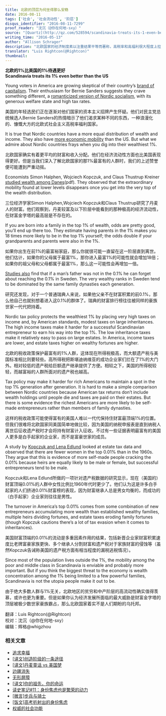 ```yaml
---
title: 北欧的顶层为何坐得那么安稳
date: 2016-08-11
tags: ['社会', '社会流动性', '阶层']
disqus_identifier: "2016-08-11-7299"
proof_reader: "沈沉（@你在何地-sxy）"
source: "[Quartz](http://qz.com/528594/scandinavia-treats-its-1-even-better-than-the-us/)"
writing_time: "2016-05-13"
author: "Allison Schrager"
description: "北欧国家的经济制度素以注重结果平等而著称，高税率和高福利很大程度上拉平了个体间收入差异，因而，若以个人收入与父母收入的相关性衡量，这些社会的阶层流动性也较高，然而有一项研究发现，假如我们将目光集中在社会最顶层，看到的景象便大为不同……"
translator: "Luis Rightcon(@Rightcon)"
thumbnail:
---
```


**北欧的1%比美国的1%待遇更好**  
**Scandinavia treats its 1% even better than the US**

Young voters in America are growing skeptical of their country’s [brand of capitalism](http://iop.harvard.edu/youth-poll/harvard-iop-spring-2016-poll). Their enthusiasm for Bernie Sanders suggests they crave something different, a [romanticized version of Nordic socialism](http://www.berniesandersct.com/what-is-a-democratic-socialist), with its generous welfare state and high tax rates.

美国的年轻选民们正在逐渐对他们国家的资本主义招牌产生怀疑。他们对民主党总统候选人Bernie Sanders的热情暗示了他们渴求某种不同的东西，一种浪漫化的、慷慨大方的北欧式社会主义高税率福利国家。

It is true that Nordic countries have a more equal distribution of wealth and income. They also have [more economic mobility](http://www.oecd.org/centrodemexico/medios/44582910.pdf) than the US. But what we admire about Nordic countries frays when you dig into their wealthiest 1%.

北欧国家确实有着更平均的财富和收入分配。他们在经济流动性方面也比美国表现得更好。但是当我们深入了解北欧国家的那1%最富有的人群时，我们的上述赞誉便可能遭到严重动摇。

Economists Simon Halphen, Wojciech Kopczuk, and Claus Thustrup Kreiner [studied wealth among Danes](http://www.columbia.edu/~wk2110/bin/WealthAcrossGen.pdf)(pdf). They observed that the extraordinary mobility found at lower levels disappears once you get into the very top of the wealth distribution.

三位经济学家Simon Halphen,Wojciech Kopczuk和Claus Thustrup研究了丹麦人的财富。他们观察到，丹麦较富及以下阶层中能看到的那种极高的经济流动性，在财富金字塔的最高层是不存在的。

If you are born into a family in the top 1% of wealth, odds are pretty good, you’ll end up there too. They estimate having parents in the 1% makes you 18 times more likely to be in the top 1% yourself; the odds double if your grandparents and parents were also in the 1%.

如果你出生在前1%的最富裕家庭，那么你就很可能一直留在这一阶层直到离世。他们估计，如果你的父母属于最富1%，那你进入最富1%的可能性就会增加18倍；如果你的祖父母和父母都属于最富1%，那么这一可能性会再增加一倍。

[Studies also](https://www.hhs.se/contentassets/e1e6badde71f442a8799830e641d72fb/2010-intergenerational-top-income-mobility-in-sweden.pdf) find that if a man’s father was not in the 0.1% he can forget about reaching the 0.1% in Sweden. The very wealthy ranks in Sweden tend to be dominated by the same family dynasties each generation.

研究还发现，对于一个普通瑞典人来说，如果他父亲不在财富积累的前0.1%，那么他自己也就别想着进入这0.1%的群体了。瑞典的财富排行榜往往被同样的豪族世家一代代把持着。

Nordic tax policy protects the wealthiest 1% by placing very high taxes on income and, by American standards, modest taxes on large inheritances. The high income taxes make it harder for a successful Scandinavian entrepreneur to earn his way into the top 1%. The low inheritance taxes make it relatively easy to pass on large estates. In America, income taxes are lower, and estate taxes higher on wealthy fortunes are higher.

北欧的税收政策保护最富有的1%人群，这体现在所得税极高，而大额遗产税与美国标准相比则要轻些。高所得税把斯堪迪纳维亚的成功企业家们拦在了1%的大门外。相对较低的遗产税给巨额遗产继承提供了方便。相较之下，美国的所得税较轻，而越富裕的人群所面对的遗产税也越高。

Tax policy may make it harder for rich Americans to maintain a spot in the top 1% generation after generation. It is hard to make a simple comparison between Nordic countries because American tax returns don’t include wealth holdings until people die and taxes are paid on their estates. But there is some evidence the richest Americans are more likely to be self-made entrepreneurs rather than members of family dynasties.

这样的税收政策可能使得富有的美国人难以一代代保持住财富最顶端1%的位置。但我们很难将北欧国家同美国简单地做比较，因为美国的纳税申报表是直到纳税人离世后征收遗产税时才会将持有财富计入征收。不过有一些证据表明最富有的美国人更多是白手起家的企业家，而不是富豪世家的成员。

A study by [Kopczuk and Lena Edlund](http://www.columbia.edu/~wk2110/bin/wow.pdf) looked at estate tax data and observed that there are fewer women in the top 0.01% than in the 1960s. They argue that this is evidence of more self-made people cracking the 0.01% because heirs are equally likely to be male or female, but successful entrepreneurs tend to be male.

Kopczuk和Lena Edlund所做的一项针对遗产税数据的研究显示，现在（美国的）财富顶端0.01%的人群中女性比例比1960年代时更少了。他们认为这是许多白手起家的人们挤进0.01%财富榜的表现，因为财富继承人总是男女均衡的，而成功的（白手起家）企业家则往往是男性。

The turnover in America’s top 0.01% comes from some combination of new entrepreneurs accumulating more wealth than established wealthy families, multiple heirs dividing fortunes, and estate taxes eroding family fortunes (though Kopczuk cautions there’s a lot of tax evasion when it comes to inheritances).

美国财富顶端的0.01%的流动是多重因素作用的结果，包括新晋企业家财富积累速度比老牌富豪家族更快、多个继承人分割财富和遗产税对于家族财富的侵蚀等（虽然Kopczuk告诫称美国的遗产税方面有相当程度的漏税逃税情况）。

Since most of the population lives outside the 1%, the mobility among the poor and middle class in Scandinavia is enviable and probably more important. But if you think the biggest threat to the economy is wealth concentration among the 1% being limited to a few powerful families, Scandinavia is not the utopia people make it out to be.

由于绝大多数人群与1%无关，北欧地区的贫穷和中产阶层的高流动性确实值得羡慕，或许也更为重要。但是如果你认为经济发展所面临的最大威胁是财富金字塔的顶层被极少数世家豪族霸占，那么北欧国家着实不是人们期盼的乌托邦。


翻译：Luis Rightcon(@Rightcon)  
校对：沈沉（@你在何地-sxy）  
编辑：辉格@whigzhou


### 相关文章

* [追求幸福](https://headsalon.org/archives/7257.html "追求幸福")
* [[译文]创造阶级的一条途径](https://headsalon.org/archives/7528.html "[译文]创造阶级的一条途径")
* [[译文]丹麦童话 vs 美国梦](https://headsalon.org/archives/7428.html "[译文]丹麦童话 vs 美国梦")
* [边疆消失](https://headsalon.org/archives/7144.html "边疆消失")
* [无形屏障](https://headsalon.org/archives/7131.html "无形屏障")
* [[译文]你的祖先，你的命运](https://headsalon.org/archives/6852.html "[译文]你的祖先，你的命运")
* [读史笔记#11：身份焦虑也是繁荣的动力](https://headsalon.org/archives/4889.html "读史笔记#11：身份焦虑也是繁荣的动力")
* [[微言]步兵与骑士](https://headsalon.org/archives/4933.html "[微言]步兵与骑士")
* [[饭文]高考折射出的身份焦虑](https://headsalon.org/archives/3532.html "[饭文]高考折射出的身份焦虑")
* [权威的社会功能](https://headsalon.org/archives/7825.html "权威的社会功能")

